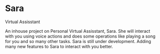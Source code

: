 # Sara
Virtual Assisstant

An inhouse project on Personal Virtual Assisstant, Sara. She will interact with you using voice actions and does some operations like playing a song for you and so many other tasks. Sara is still under development. Adding many new features to Sara to interact with you better.
